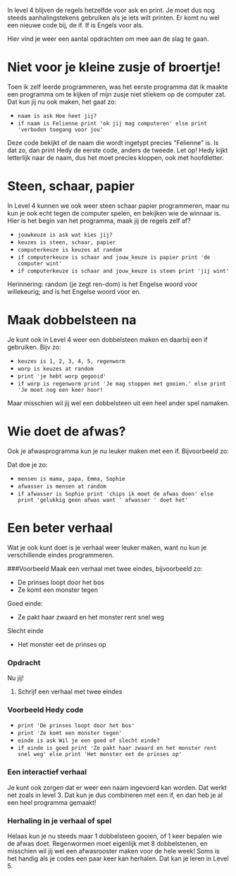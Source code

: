 In level 4 blijven de regels hetzelfde voor ask en print. Je moet dus nog steeds aanhalingstekens gebruiken als je iets wilt printen.
Er komt nu wel een nieuwe code bij, de if. If is Engels voor als.

Hier vind je weer een aantal opdrachten om mee aan de slag te gaan.

# Niet voor je kleine zusje of broertje!
Toen ik zelf leerde programmeren, was het eerste programma dat ik maakte een programma om te kijken of mijn zusje niet stiekem op de computer zat.
Dat kun jij nu ook maken, het gaat zo:

* `naam is ask Hoe heet jij?`
* `if naam is Felienne print 'ok jij mag computeren' else print 'verboden toegang voor jou'`

Deze code bekijkt of de naam die wordt ingetypt precies "Felienne" is. Is dat zo, dan print Hedy de eerste code, anders de tweede.
Let op! Hedy kijkt letterlijk naar de naam, dus het moet precies kloppen, ook met hoofdletter.

# Steen, schaar, papier
In Level 4 kunnen we ook weer steen schaar papier programmeren, maar nu kun je ook echt tegen de computer spelen, en bekijken wie de winnaar is.
Hier is het begin van het programma, maak jij de regels zelf af?

* `jouwkeuze is ask wat kies jij?`
* `keuzes is steen, schaar, papier`
* `computerkeuze is keuzes at random`
* `if computerkeuze is schaar and jouw_keuze is papier print 'de computer wint'`
* `if computerkeuze is schaar and jouw_keuze is steen print 'jij wint'`

Herinnering: random (je zegt ren-dom) is het Engelse woord voor willekeurig; and is het Engelse woord voor en.

# Maak dobbelsteen na
Je kunt ook in Level 4 weer een dobbelsteen maken en daarbij een if gebruiken. Bijv zo:

* `keuzes is 1, 2, 3, 4, 5, regenworm`
* `worp is keuzes at random`
* `print 'je hebt worp gegooid'`
* `if worp is regenworm print 'Je mag stoppen met gooien.' else print 'Je moet nog een keer hoor!`

Maar misschien wil jij wel een dobbelsteen uit een heel ander spel namaken.

# Wie doet de afwas?
Ook je afwasprogramma kun je nu leuker maken met een if. Bijvoorbeeld zo:

Dat doe je zo:

* `mensen is mama, papa, Emma, Sophie`
* `afwasser is mensen at random`
* `if afwasser is Sophie print 'chips ik moet de afwas doen' else print 'gelukkig geen afwas want ' afwasser ' doet het'`

# Een beter verhaal
Wat je ook kunt doet is je verhaal weer leuker maken, want nu kun je verschillende eindes programmeren.

###Voorbeeld
Maak een verhaal met twee eindes, bijvoorbeeld zo:

* De prinses loopt door het bos
* Ze komt een monster tegen

Goed einde:

* Ze pakt haar zwaard en het monster rent snel weg

Slecht einde

* Het monster eet de prinses op

### Opdracht

Nu jij! 

1. Schrijf een verhaal met twee eindes

### Voorbeeld Hedy code
* `print 'De prinses loopt door het bos'`
* `print 'Ze komt een monster tegen'`
* `einde is ask Wil je een goed of slecht einde?`
* `if einde is goed print 'Ze pakt haar zwaard en het monster rent snel weg' else print 'Het monster eet de prinses op'`

### Een interactief verhaal
Je kunt ook zorgen dat er weer een naam ingevoerd kan worden. Dat werkt net zoals in level 3. Dat kun je dus combineren met een if, en dan heb je al een heel programma gemaakt!

### Herhaling in je verhaal of spel
Helaas kun je nu steeds maar 1 dobbelsteen gooien, of 1 keer bepalen wie de afwas doet. Regenwormen moet eigenlijk met 8 dobbelstenen, en misschien wil jij wel een afwasrooster maken voor de hele week! Soms is het handig als je codes een paar keer kan herhalen.
Dat kan je leren in Level 5.
